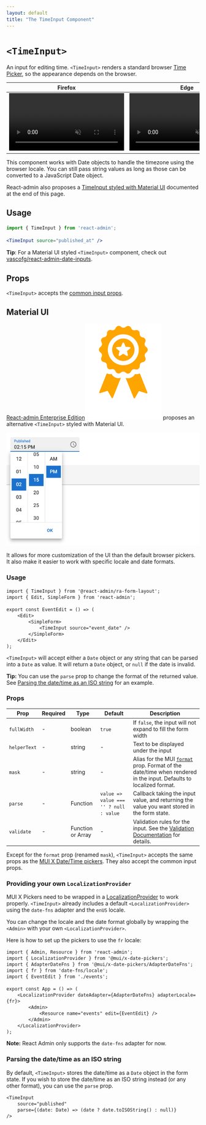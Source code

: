 ```yaml
---
layout: default
title: "The TimeInput Component"
---
```


# `<TimeInput>`

An input for editing time. `<TimeInput>` renders a standard browser [Time Picker](https://developer.mozilla.org/en-US/docs/Web/HTML/Element/input/time), so the appearance depends on the browser.

<table>
  <thead>
    <tr>
      <th>Firefox</th>
      <th>Edge</th>
    </tr>
  </thead>
  <tbody>
    <tr>
      <td>
        <video controls autoplay playsinline muted loop>
          <source src="./img/time-input-firefox.webm" type="video/webm"/>
          <source src="./img/time-input-firefox.mp4" type="video/mp4"/>
          Your browser does not support the video tag.
        </video>
      </td>
      <td>
        <video controls autoplay playsinline muted loop>
          <source src="./img/time-input-edge.webm" type="video/webm"/>
          <source src="./img/time-input-edge.mp4" type="video/mp4"/>
          Your browser does not support the video tag.
        </video>
      </td>
    </tr>
  </tbody>
</table>

This component works with Date objects to handle the timezone using the browser locale.
You can still pass string values as long as those can be converted to a JavaScript Date object.

React-admin also proposes a [TimeInput styled with Material UI](#material-ui) documented at the end of this page.

## Usage

```jsx
import { TimeInput } from 'react-admin';

<TimeInput source="published_at" />
```

**Tip**: For a Material UI styled `<TimeInput>` component, check out [vascofg/react-admin-date-inputs](https://github.com/vascofg/react-admin-date-inputs).

## Props

`<TimeInput>` accepts the [common input props](./Inputs.md#common-input-props).

## Material UI

[React-admin Enterprise Edition](https://marmelab.com/ra-enterprise)<img class="icon" src="./img/premium.svg" /> proposes an alternative `<TimeInput>` styled with Material UI. 

![TimeInput with Material UI](./img/TimeInput-MUI.png)

It allows for more customization of the UI than the default browser pickers. It also make it easier to work with specific locale and date formats.

### Usage

```tsx
import { TimeInput } from '@react-admin/ra-form-layout';
import { Edit, SimpleForm } from 'react-admin';

export const EventEdit = () => (
    <Edit>
        <SimpleForm>
            <TimeInput source="event_date" />
        </SimpleForm>
    </Edit>
);
```

`<TimeInput>` will accept either a `Date` object or any string that can be parsed into a `Date` as value. It will return a `Date` object, or `null` if the date is invalid.

**Tip:** You can use the `parse` prop to change the format of the returned value. See [Parsing the date/time as an ISO string](#parsing-the-datetime-as-an-iso-string) for an example.

### Props

| Prop         | Required | Type              | Default                                | Description                                                                                                                                                                                  |
| ------------ | -------- | ----------------- | -------------------------------------- | -------------------------------------------------------------------------------------------------------------------------------------------------------------------------------------------- |
| `fullWidth`  | -        | boolean           | `true`                                | If `false`, the input will not expand to fill the form width                                                                                                                                      |
| `helperText` | -        | string            | -                                      | Text to be displayed under the input                                                                                                                                                         |
| `mask`       | -        | string            | -                                      | Alias for the MUI [`format`](https://mui.com/x/api/date-pickers/date-picker/#DatePicker-prop-format) prop. Format of the date/time when rendered in the input. Defaults to localized format. |
| `parse`      | -        | Function          | `value => value === '' ? null : value` | Callback taking the input value, and returning the value you want stored in the form state.                                                                                                  |
| `validate`   | -        | Function or Array | -                                      | Validation rules for the input. See the [Validation Documentation](https://marmelab.com/react-admin/Validation.html#per-input-validation-built-in-field-validators) for details.             |

Except for the `format` prop (renamed `mask`), `<TimeInput>` accepts the same props as the [MUI X Date/Time pickers](https://mui.com/x/api/date-pickers/). They also accept the common input props.

### Providing your own `LocalizationProvider`

MUI X Pickers need to be wrapped in a [LocalizationProvider](https://mui.com/components/pickers/#localization) to work properly. `<TimeInput>` already includes a default `<LocalizationProvider>` using the `date-fns` adapter and the `enUS` locale.

You can change the locale and the date format globally by wrapping the `<Admin>` with your own `<LocalizationProvider>`.

Here is how to set up the pickers to use the `fr` locale:

```tsx
import { Admin, Resource } from 'react-admin';
import { LocalizationProvider } from '@mui/x-date-pickers';
import { AdapterDateFns } from '@mui/x-date-pickers/AdapterDateFns';
import { fr } from 'date-fns/locale';
import { EventEdit } from './events';

export const App = () => (
    <LocalizationProvider dateAdapter={AdapterDateFns} adapterLocale={fr}>
        <Admin>
            <Resource name="events" edit={EventEdit} />
        </Admin>
    </LocalizationProvider>
);
```

**Note:** React Admin only supports the `date-fns` adapter for now.

### Parsing the date/time as an ISO string

By default, `<TimeInput>` stores the date/time as a `Date` object in the form state. If you wish to store the date/time as an ISO string instead (or any other format), you can use the `parse` prop.

```tsx
<TimeInput
    source="published"
    parse={(date: Date) => (date ? date.toISOString() : null)}
/>
```
